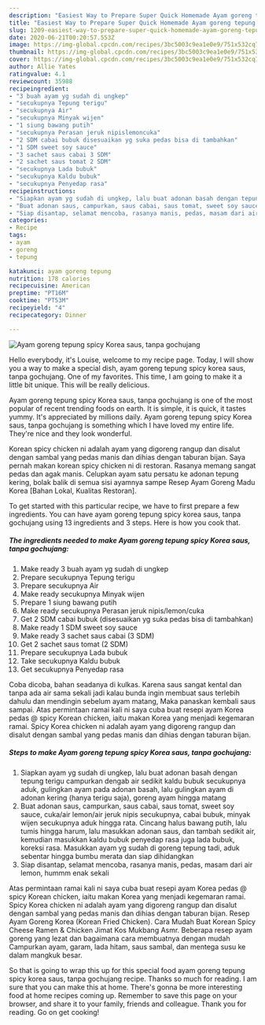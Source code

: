 ```yaml
---
description: "Easiest Way to Prepare Super Quick Homemade Ayam goreng tepung spicy Korea saus, tanpa gochujang"
title: "Easiest Way to Prepare Super Quick Homemade Ayam goreng tepung spicy Korea saus, tanpa gochujang"
slug: 1209-easiest-way-to-prepare-super-quick-homemade-ayam-goreng-tepung-spicy-korea-saus-tanpa-gochujang
date: 2020-06-21T00:20:57.553Z
image: https://img-global.cpcdn.com/recipes/3bc5003c9ea1e0e9/751x532cq70/ayam-goreng-tepung-spicy-korea-saus-tanpa-gochujang-foto-resep-utama.jpg
thumbnail: https://img-global.cpcdn.com/recipes/3bc5003c9ea1e0e9/751x532cq70/ayam-goreng-tepung-spicy-korea-saus-tanpa-gochujang-foto-resep-utama.jpg
cover: https://img-global.cpcdn.com/recipes/3bc5003c9ea1e0e9/751x532cq70/ayam-goreng-tepung-spicy-korea-saus-tanpa-gochujang-foto-resep-utama.jpg
author: Allie Yates
ratingvalue: 4.1
reviewcount: 35988
recipeingredient:
- "3 buah ayam yg sudah di ungkep"
- "secukupnya Tepung terigu"
- "secukupnya Air"
- "secukupnya Minyak wijen"
- "1 siung bawang putih"
- "secukupnya Perasan jeruk nipislemoncuka"
- "2 SDM cabai bubuk disesuaikan yg suka pedas bisa di tambahkan"
- "1 SDM sweet soy sauce"
- "3 sachet saus cabai 3 SDM"
- "2 sachet saus tomat 2 SDM"
- "secukupnya Lada bubuk"
- "secukupnya Kaldu bubuk"
- "secukupnya Penyedap rasa"
recipeinstructions:
- "Siapkan ayam yg sudah di ungkep, lalu buat adonan basah dengan tepung terigu campurkan dengab air sedikit kaldu bubuk secukupnya aduk, gulingkan ayam pada adonan basah, lalu gulingkan ayam di adonan kering (hanya terigu saja), goreng ayam hingga matang"
- "Buat adonan saus, campurkan, saus cabai, saus tomat, sweet soy sauce, cuka/air lemon/air jeruk nipis secukupnya, cabai bubuk, minyak wijen secukupnya aduk hingga rata. Cincang halus bawang putih, lalu tumis hingga harum, lalu masukkan adonan saus, dan tambah sedikit air, kemudian masukkan kaldu bubuk penyedap rasa juga lada bubuk, koreksi rasa. Masukkan ayam yg sudah di goreng tepung tadi, aduk sebentar hingga bumbu merata dan siap dihidangkan"
- "Siap disantap, selamat mencoba, rasanya manis, pedas, masam dari air lemon, hummm enak sekali"
categories:
- Recipe
tags:
- ayam
- goreng
- tepung

katakunci: ayam goreng tepung 
nutrition: 178 calories
recipecuisine: American
preptime: "PT16M"
cooktime: "PT53M"
recipeyield: "4"
recipecategory: Dinner

---
```



![Ayam goreng tepung spicy Korea saus, tanpa gochujang](https://img-global.cpcdn.com/recipes/3bc5003c9ea1e0e9/751x532cq70/ayam-goreng-tepung-spicy-korea-saus-tanpa-gochujang-foto-resep-utama.jpg)

Hello everybody, it's Louise, welcome to my recipe page. Today, I will show you a way to make a special dish, ayam goreng tepung spicy korea saus, tanpa gochujang. One of my favorites. This time, I am going to make it a little bit unique. This will be really delicious.

Ayam goreng tepung spicy Korea saus, tanpa gochujang is one of the most popular of recent trending foods on earth. It is simple, it is quick, it tastes yummy. It's appreciated by millions daily. Ayam goreng tepung spicy Korea saus, tanpa gochujang is something which I have loved my entire life. They're nice and they look wonderful.

Korean spicy chicken ni adalah ayam yang digoreng rangup dan disalut dengan sambal yang pedas manis dan dihias dengan taburan bijan. Saya pernah makan korean spicy chicken ni di restoran. Rasanya memang sangat pedas dan agak manis. Celupkan ayam satu persatu ke adonan tepung kering, bolak balik di semua sisi ayamnya sampe Resep Ayam Goreng Madu Korea [Bahan Lokal, Kualitas Restoran].


To get started with this particular recipe, we have to first prepare a few ingredients. You can have ayam goreng tepung spicy korea saus, tanpa gochujang using 13 ingredients and 3 steps. Here is how you cook that.

<!--inarticleads1-->

##### The ingredients needed to make Ayam goreng tepung spicy Korea saus, tanpa gochujang:

1. Make ready 3 buah ayam yg sudah di ungkep
1. Prepare secukupnya Tepung terigu
1. Prepare secukupnya Air
1. Make ready secukupnya Minyak wijen
1. Prepare 1 siung bawang putih
1. Make ready secukupnya Perasan jeruk nipis/lemon/cuka
1. Get 2 SDM cabai bubuk (disesuaikan yg suka pedas bisa di tambahkan)
1. Make ready 1 SDM sweet soy sauce
1. Make ready 3 sachet saus cabai (3 SDM)
1. Get 2 sachet saus tomat (2 SDM)
1. Prepare secukupnya Lada bubuk
1. Take secukupnya Kaldu bubuk
1. Get secukupnya Penyedap rasa


Coba dicoba, bahan seadanya di kulkas. Karena saus sangat kental dan tanpa ada air sama sekali jadi kalau bunda ingin membuat saus terlebih dahulu dan mendingin sebelum ayam matang, Maka panaskan kembali saus sampai. Atas permintaan ramai kali ni saya cuba buat resepi ayam Korea pedas @ spicy Korean chicken, iaitu makan Korea yang menjadi kegemaran ramai. Spicy Korea chicken ni adalah ayam yang digoreng rangup dan disalut dengan sambal yang pedas manis dan dihias dengan taburan bijan. 

<!--inarticleads2-->

##### Steps to make Ayam goreng tepung spicy Korea saus, tanpa gochujang:

1. Siapkan ayam yg sudah di ungkep, lalu buat adonan basah dengan tepung terigu campurkan dengab air sedikit kaldu bubuk secukupnya aduk, gulingkan ayam pada adonan basah, lalu gulingkan ayam di adonan kering (hanya terigu saja), goreng ayam hingga matang
1. Buat adonan saus, campurkan, saus cabai, saus tomat, sweet soy sauce, cuka/air lemon/air jeruk nipis secukupnya, cabai bubuk, minyak wijen secukupnya aduk hingga rata. Cincang halus bawang putih, lalu tumis hingga harum, lalu masukkan adonan saus, dan tambah sedikit air, kemudian masukkan kaldu bubuk penyedap rasa juga lada bubuk, koreksi rasa. Masukkan ayam yg sudah di goreng tepung tadi, aduk sebentar hingga bumbu merata dan siap dihidangkan
1. Siap disantap, selamat mencoba, rasanya manis, pedas, masam dari air lemon, hummm enak sekali


Atas permintaan ramai kali ni saya cuba buat resepi ayam Korea pedas @ spicy Korean chicken, iaitu makan Korea yang menjadi kegemaran ramai. Spicy Korea chicken ni adalah ayam yang digoreng rangup dan disalut dengan sambal yang pedas manis dan dihias dengan taburan bijan. Resep Ayam Goreng Korea (Korean Fried Chicken). Cara Mudah Buat Korean Spicy Cheese Ramen &amp; Chicken Jimat Kos Mukbang Asmr. Beberapa resep ayam goreng yang lezat dan bagaimana cara membuatnya dengan mudah Campurkan ayam, garam, lada hitam, saus sambal, dan mentega susu ke dalam mangkuk besar. 

So that is going to wrap this up for this special food ayam goreng tepung spicy korea saus, tanpa gochujang recipe. Thanks so much for reading. I am sure that you can make this at home. There's gonna be more interesting food at home recipes coming up. Remember to save this page on your browser, and share it to your family, friends and colleague. Thank you for reading. Go on get cooking!
